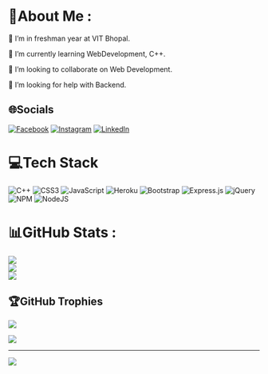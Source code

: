 # 💫About Me :
🔭 I’m in freshman year at VIT Bhopal.

🌱 I’m currently learning WebDevelopment, C++.

👯 I’m looking to collaborate on Web Development.

🤝 I’m looking for help with Backend.

## 🌐Socials
[![Facebook](https://img.shields.io/badge/Facebook-%231877F2.svg?logo=Facebook&logoColor=white)](https://facebook.com/https://www.facebook.com/ashmit.dwivedi.79/) [![Instagram](https://img.shields.io/badge/Instagram-%23E4405F.svg?logo=Instagram&logoColor=white)](https://instagram.com/https://www.instagram.com/ashmit.dwivedi/) [![LinkedIn](https://img.shields.io/badge/LinkedIn-%230077B5.svg?logo=linkedin&logoColor=white)](https://linkedin.com/in/https://www.linkedin.com/in/ashmit-dwivedi-14777922a/) 

# 💻Tech Stack
![C++](https://img.shields.io/badge/c++-%2300599C.svg?style=for-the-badge&logo=c%2B%2B&logoColor=white) ![CSS3](https://img.shields.io/badge/css3-%231572B6.svg?style=for-the-badge&logo=css3&logoColor=white) ![JavaScript](https://img.shields.io/badge/javascript-%23323330.svg?style=for-the-badge&logo=javascript&logoColor=%23F7DF1E) ![Heroku](https://img.shields.io/badge/heroku-%23430098.svg?style=for-the-badge&logo=heroku&logoColor=white) ![Bootstrap](https://img.shields.io/badge/bootstrap-%23563D7C.svg?style=for-the-badge&logo=bootstrap&logoColor=white) ![Express.js](https://img.shields.io/badge/express.js-%23404d59.svg?style=for-the-badge&logo=express&logoColor=%2361DAFB) ![jQuery](https://img.shields.io/badge/jquery-%230769AD.svg?style=for-the-badge&logo=jquery&logoColor=white) ![NPM](https://img.shields.io/badge/NPM-%23000000.svg?style=for-the-badge&logo=npm&logoColor=white) ![NodeJS](https://img.shields.io/badge/node.js-6DA55F?style=for-the-badge&logo=node.js&logoColor=white)
# 📊GitHub Stats :
![](https://github-readme-stats.vercel.app/api?username=ashmit4818&theme=gotham&hide_border=true&include_all_commits=true&count_private=false)<br/>
![](https://github-readme-streak-stats.herokuapp.com/?user=ashmit4818&theme=gotham&hide_border=true)<br/>
![](https://github-readme-stats.vercel.app/api/top-langs/?username=ashmit4818&theme=gotham&hide_border=true&include_all_commits=true&count_private=false&layout=compact)

## 🏆GitHub Trophies
![](https://github-profile-trophy.vercel.app/?username=ashmit4818&theme=nord&no-frame=false&no-bg=true&margin-w=4)

![](https://quotes-github-readme.vercel.app/api?type=horizontal&theme=gruvbox)

---
[![](https://visitcount.itsvg.in/api?id=ashmit4818&icon=4&color=8)](https://visitcount.itsvg.in)
